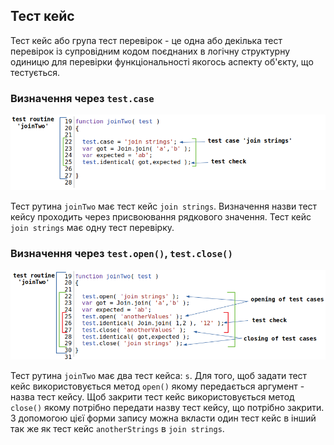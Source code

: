 ## Тест кейс

Тест кейс або група тест перевірок - це одна або декілька тест перевірок із супровідним кодом поєднаних в логічну структурну одиницю для перевірки функціональності якогось аспекту об'єкту, що тестується.

### Визначення через `test.case`

![test.case.simple](../../images/test.case.simple.png)

Тест рутина `joinTwo` має тест кейс `join strings`. Визначення назви тест кейсу проходить через присвоювання рядкового значення. Тест кейс `join strings` має одну тест перевірку.

### Визначення через `test.open()`, `test.close()`

![test.case.open](../../images/test.case.open.png)

Тест рутина `joinTwo` має два тест кейса: `s`. Для того, щоб задати тест кейс використовується метод `open()` якому передається аргумент - назва тест кейсу. Щоб закрити тест кейс використовується метод `close()` якому потрібно передати назву тест кейсу, що потрібно закрити. З допомогою цієї форми запису можна вкласти один тест кейс в інший так же як тест кейс `anotherStrings` в `join strings`.

